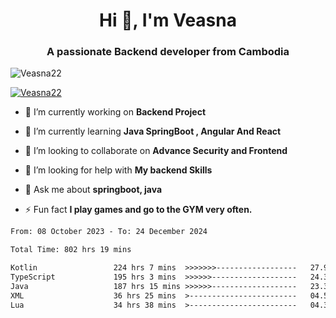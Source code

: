 <h1 align="center">Hi 👋, I'm Veasna</h1>
<h3 align="center">A passionate Backend developer from Cambodia</h3>

<p align="left"> <img src="https://komarev.com/ghpvc/?username=Veasna22&label=Profile%20views&color=0e75b6&style=flat" alt="Veasna22" /> </p>

<p align="left"> <a href="https://github.com/ryo-ma/github-profile-trophy"><img src="https://github-profile-trophy.vercel.app/?username=veasna22&theme=dracula" alt="Veasna22" /></a> </p>

- 🔭 I’m currently working on **Backend Project**

- 🌱 I’m currently learning **Java SpringBoot , Angular And React**

- 👯 I’m looking to collaborate on **Advance Security and Frontend**

- 🤝 I’m looking for help with **My backend Skills**

- 💬 Ask me about **springboot, java**

- ⚡ Fun fact **I play games and go to the GYM very often.**

<!--START_SECTION:waka-->

```txt
From: 08 October 2023 - To: 24 December 2024

Total Time: 802 hrs 19 mins

Kotlin                 224 hrs 7 mins  >>>>>>>------------------   27.93 %
TypeScript             195 hrs 3 mins  >>>>>>-------------------   24.31 %
Java                   187 hrs 15 mins >>>>>>-------------------   23.34 %
XML                    36 hrs 25 mins  >------------------------   04.54 %
Lua                    34 hrs 38 mins  >------------------------   04.32 %
```

<!--END_SECTION:waka-->
